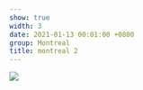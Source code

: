 ```yaml
---
show: true
width: 3
date: 2021-01-13 00:01:00 +0800
group: Montreal
title: montreal 2
---
```

<div>
<a href="/assets/images/photos/montreal/20230222-DSC08803.jpg" target="_blank">
    <img data-src="/assets/images/photos/montreal/20230222-DSC08803.jpg" class="lazy w-100 rounded-xl" src="{{ '/assets/images/empty_300x200.png' | relative_url }}">
</a>
</div>
